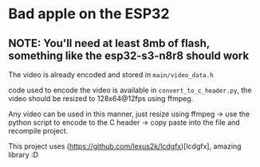 # Bad apple on the ESP32

## NOTE: You'll need at least 8mb of flash, something like the esp32-s3-n8r8 should work

The video is already encoded and stored in `main/video_data.h`

code used to encode the video is available in `convert_to_c_header.py`, the video should be resized to 128x64@12fps using ffmpeg.

Any video can be used in this manner, just resize using ffmpeg -> use the python script to encode to the C header -> copy paste into the file and recompile project.


This project uses (https://github.com/lexus2k/lcdgfx)[lcdgfx], amazing library :D
